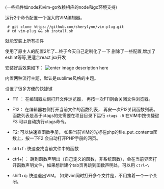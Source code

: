 	
(一些插件如node和vim-go依赖相应的node和go环境支持)

运行2个命令配置一个强大的VIM编辑器。  

     # git clone https://github.com/sherylynn/vim-plug.git
     # cd vim-plug && sh install.sh

 就能安装上所有插件

 使用了原主人的配置2年了...终于今天自己定制化了一下
 删除了一些配置,增加了eshint等等,更适合react jsx开发

安装好后效果如下：
![enter image description here](https://github.com/sherylynn/vim-plug/raw/master/screenshot.png)

内置两种流行主题，默认是sublime风格的主题。

设置了很多方便的快捷键 

* F11 ：  在编辑器左侧打开文件浏览器， 再按一次F11则会关闭文件浏览器。 

* F12：   在编辑器右侧打开当前文件的函数列表， 再安一次F12关闭函数列表。函数列表是基于ctags的先需要在项目目录下运行 `ctags -R`  在VIM中按快捷键 F3 可以自动执行ctags命令。

* F2: 可以快速查函数手册， 如果当前VIM的光标在php的file_put_contents函数上，按一下F2 会自动打开PHP手册的网页。

* ctrl+f : 快速查找当前文件中的函数 

* ctrl+] ： 跳到函数声明出（自己定义的函数，非系统函数），会在当前界面打开函数声明文件，如果想新建个tab页再跳到函数声明处，可以用 `ctrl+\`

* shift+q: 快速退出VIM。  如果vim同时打开多个文件是，不用挨着一个一个关闭。



